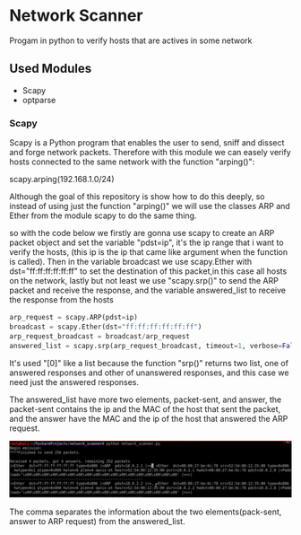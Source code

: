 <h1>Network Scanner</h1>

<p>Progam in python to verify hosts that are actives in some network</p>

<h2>Used Modules</h2>

<ul>
  <li>Scapy</li>
  <li>optparse</li>
</ul>

<h3>Scapy</h3>

<p>Scapy is a Python program that enables the user to send, sniff and dissect and forge network packets. Therefore with this module we can easely verify hosts connected to the same network with the function "arping()":</p>

<p>scapy.arping(192.168.1.0/24)</p>

<p>Although the goal of this repository is show how to do this deeply, so instead of using just the function "arping()" we will use the classes ARP and Ether from the module scapy to do the same thing. </p>
<p>so with the code below we firstly are gonna use scapy to create an ARP packet object and set the variable "pdst=ip", it's the ip range that i want to verify the hosts, (this ip is the ip that came like argument when the function is called). Then in the variable broadcast we use scapy.Ether with dst="ff:ff:ff:ff:ff:ff" to set the destination of this packet,in this case all hosts on the network, lastly but not least we use "scapy.srp()" to send the ARP packet and receive the response, and the variable answered_list to receive the response from the hosts</p>

```python
arp_request = scapy.ARP(pdst=ip)
broadcast = scapy.Ether(dst="ff:ff:ff:ff:ff:ff")
arp_request_broadcast = broadcast/arp_request
answered_list = scapy.srp(arp_request_broadcast, timeout=1, verbose=False)[0]
```

<p>It's used "[0]" like a list because the function "srp()" returns two list, one of answered responses and other of unanswered responses, and this case we need just the answered responses.</p>

<p>The answered_list have more two elements, packet-sent, and answer, the packet-sent contains the ip and the MAC of the host that sent the packet, and the answer have the MAC and the ip of the host that answered the ARP request. </p>

<img src=image.png>

<p>The comma separates the information about the two elements(pack-sent, answer to ARP request) from the answered_list.</p>





